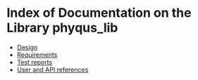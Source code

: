 # Index of Documentation on the Library phyqus_lib

* [Design](./Design/index.md)
* [Requirements](./Requirements/index.md)
* [Test reports](./Tests/index.md)
* [User and API references](./References/index.md)
